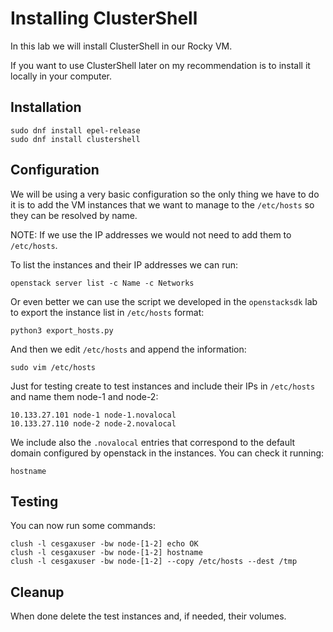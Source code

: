 # Installing ClusterShell
In this lab we will install ClusterShell in our Rocky VM.

If you want to use ClusterShell later on my recommendation is to install it locally in your computer.

## Installation
```
sudo dnf install epel-release
sudo dnf install clustershell
```

## Configuration
We will be using a very basic configuration so the only thing we have to do it is to add the VM instances that we want to manage to the `/etc/hosts` so they can be resolved by name.

NOTE: If we use the IP addresses we would not need to add them to `/etc/hosts`.

To list the instances and their IP addresses we can run:
```
openstack server list -c Name -c Networks
```

Or even better we can use the script we developed in the `openstacksdk` lab to export the instance list in `/etc/hosts` format:
```
python3 export_hosts.py
```

And then we edit `/etc/hosts` and append the information:
```
sudo vim /etc/hosts
```

Just for testing create to test instances and include their IPs in `/etc/hosts` and name them node-1 and node-2:
```
10.133.27.101 node-1 node-1.novalocal
10.133.27.110 node-2 node-2.novalocal
```

We include also the `.novalocal` entries that correspond to the default domain configured by openstack in the instances. You can check it running:
```
hostname
```

## Testing
You can now run some commands:
```
clush -l cesgaxuser -bw node-[1-2] echo OK
clush -l cesgaxuser -bw node-[1-2] hostname
clush -l cesgaxuser -bw node-[1-2] --copy /etc/hosts --dest /tmp
```

## Cleanup
When done delete the test instances and, if needed, their volumes.
